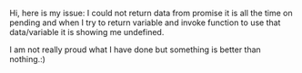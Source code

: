 Hi, here is my issue:
I could not return data from promise it is all the time on pending and when I try to return variable and invoke function to use that data/variable it is showing me undefined. 

I am not really proud what I have done but something is better than nothing.:)
